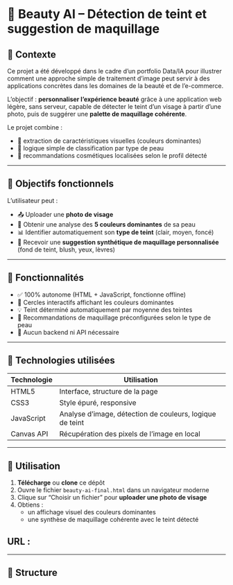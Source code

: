 # 💄 Beauty AI – Détection de teint et suggestion de maquillage

## 🧠 Contexte

Ce projet a été développé dans le cadre d’un portfolio Data/IA pour illustrer comment une approche simple de traitement d’image peut servir à des applications concrètes dans les domaines de la beauté et de l’e-commerce.

L’objectif : **personnaliser l’expérience beauté** grâce à une application web légère, sans serveur, capable de détecter le teint d’un visage à partir d’une photo, puis de suggérer une **palette de maquillage cohérente**.

Le projet combine :
- 🎨 extraction de caractéristiques visuelles (couleurs dominantes)
- 🤖 logique simple de classification par type de peau
- 💋 recommandations cosmétiques localisées selon le profil détecté

---

## 🎯 Objectifs fonctionnels

L’utilisateur peut :

- 📤 Uploader une **photo de visage**
- 🧠 Obtenir une analyse des **5 couleurs dominantes** de sa peau
- 📊 Identifier automatiquement son **type de teint** (clair, moyen, foncé)
- 💄 Recevoir une **suggestion synthétique de maquillage personnalisée** (fond de teint, blush, yeux, lèvres)

---

## 🧪 Fonctionnalités

- ✅ 100% autonome (HTML + JavaScript, fonctionne offline)
- 🎨 Cercles interactifs affichant les couleurs dominantes
- 💡 Teint déterminé automatiquement par moyenne des teintes
- 💋 Recommandations de maquillage préconfigurées selon le type de peau
- 🚫 Aucun backend ni API nécessaire

---

## 🔧 Technologies utilisées

| Technologie | Utilisation |
|-------------|-------------|
| HTML5       | Interface, structure de la page |
| CSS3        | Style épuré, responsive |
| JavaScript  | Analyse d’image, détection de couleurs, logique de teint |
| Canvas API  | Récupération des pixels de l’image en local |

---

## 📸 Utilisation

1. **Télécharge** ou **clone** ce dépôt
2. Ouvre le fichier `beauty-ai-final.html` dans un navigateur moderne
3. Clique sur “Choisir un fichier” pour **uploader une photo de visage**
4. Obtiens :
   - un affichage visuel des couleurs dominantes
   - une synthèse de maquillage cohérente avec le teint détecté
  

  
## URL : 

---

## 📁 Structure

